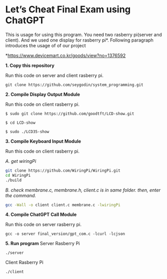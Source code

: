 # Let’s Cheat Final Exam using ChatGPT

This is usage for using this program. You need two rasberry pi(server and client). And we used one display for rasberry pi*. Following paragraph introduces the usage of of our project

*https://www.devicemart.co.kr/goods/view?no=1376592

**1. Copy this repository**

Run this code on server and client rasberry pi.
```shell
git clone https://github.com/seygodin/system_programming.git
```

**2. Compile Display Output Module**

Run this code on client rasberry pi.
```shell
$ sudo git clone https://github.com/goodtft/LCD-show.git

$ cd LCD-show

$ sudo ./LCD35-show
```

**3. Compile Keyboard Input Module**

Run this code on client rasberry pi.

*A. get wiringPi*
```bash
git clone https://github.com/WiringPi/WiringPi.git
cd WiringPi
./build
```

*B. check membrane.c, membrane.h, client.c is in same folder. then, enter the command.*

```bash
gcc -Wall -o client client.c membrane.c -lwiringPi
```

**4. Compile ChatGPT Call Module**

Run this code on server rasberry pi.
```shell
gcc -o server final_version/gpt_com.c -lcurl -lcjson
```

**5. Run program**
Server Rasberry Pi

```shell
./server
```

Client Rasberry Pi

```shell
./client
```
